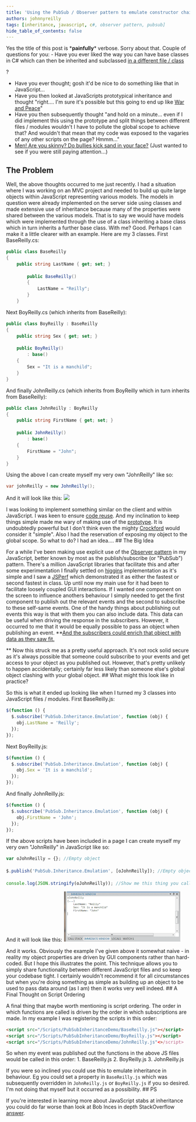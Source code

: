 ```yaml
---
title: 'Using the PubSub / Observer pattern to emulate constructor chaining without cluttering up global scope'
authors: johnnyreilly
tags: [inheritance, javascript, c#, observer pattern, pubsub]
hide_table_of_contents: false
---
```


Yes the title of this post is \***painfully**\* verbose. Sorry about that. Couple of questions for you: - Have you ever liked the way you can have base classes in C# which can then be inherited and subclassed <u>in a different file / class</u>

?

- Have you ever thought; gosh it'd be nice to do something like that in JavaScript...
- Have you then looked at JavaScripts prototypical inheritance and thought "right.... I'm sure it's possible but this going to end up like [War and Peace](http://en.wikipedia.org/wiki/War_and_Peace)"
- Have you then subsequently thought "and hold on a minute... even if I did implement this using the prototype and split things between different files / modules wouldn't I have to pollute the global scope to achieve that? And wouldn't that mean that my code was exposed to the vagaries of any other scripts on the page? Hmmm..."
- [Men! Are you skinny? Do bullies kick sand in your face?](http://www.thrillingdetective.com/eyes/oxford.html) (Just wanted to see if you were still paying attention...)

## The Problem

Well, the above thoughts occurred to me just recently. I had a situation where I was working on an MVC project and needed to build up quite large objects within JavaScript representing various models. The models in question were already implemented on the server side using classes and made extensive use of inheritance because many of the properties were shared between the various models. That is to say we would have models which were implemented through the use of a class inheriting a base class which in turn inherits a further base class. With me? Good. Perhaps I can make it a little clearer with an example. Here are my 3 classes. First BaseReilly.cs:

```cs
public class BaseReilly
{
    public string LastName { get; set; }

        public BaseReilly()
        {
            LastName = "Reilly";
        }
    }
```

Next BoyReilly.cs (which inherits from BaseReilly):

```cs
public class BoyReilly : BaseReilly
{
    public string Sex { get; set; }

    public BoyReilly()
        : base()
    {
        Sex = "It is a manchild";
    }
}
```

And finally JohnReilly.cs (which inherits from BoyReilly which in turn inherits from BaseReilly):

```cs
public class JohnReilly : BoyReilly
{
    public string FirstName { get; set; }

    public JohnReilly()
        : base()
    {
        FirstName = "John";
    }
}
```

Using the above I can create myself my very own "JohnReilly" like so:

```cs
var johnReilly = new JohnReilly();
```

And it will look like this: ![](C%2523-version-of-JohnReilly.png)

I was looking to implement something similar on the client and within JavaScript. I was keen to ensure [code reuse](http://en.wikipedia.org/wiki/Code_reuse). And my inclination to keep things simple made me wary of making use of the [prototype](http://bonsaiden.github.com/JavaScript-Garden/#object.prototype). It is undoubtedly powerful but I don't think even the mighty [Crockford](http://javascript.crockford.com/prototypal.html) would consider it "simple". Also I had the reservation of exposing my object to the global scope. So what to do? I had an idea.... ## The Big Idea

For a while I've been making use explicit use of the [Observer pattern](http://en.wikipedia.org/wiki/Observer_pattern) in my JavaScript, better known by most as the publish/subscribe (or "PubSub") pattern. There's a million JavaScript libraries that facilitate this and after some experimentation I finally settled on [higgins](https://github.com/phiggins42/bloody-jquery-plugins/blob/master/pubsub.js) implementation as it's simple and I saw a [JSPerf](http://jsperf.com/pubsubjs-vs-jquery-custom-events/11) which demonstrated it as either the fastest or second fastest in class. Up until now my main use for it had been to facilitate loosely coupled GUI interactions. If I wanted one component on the screen to influence anothers behaviour I simply needed to get the first component to publish out the relevant events and the second to subscribe to these self-same events. One of the handy things about publishing out events this way is that with them you can also include data. This data can be useful when driving the response in the subscribers. However, it occurred to me that it would be equally possible to pass an object when publishing an event. \*\*<u>And the subscribers could enrich that object with data as they saw fit.</u>

\*\* Now this struck me as a pretty useful approach. It's not rock solid secure as it's always possible that someone could subscribe to your events and get access to your object as you published out. However, that's pretty unlikely to happen accidentally; certainly far less likely than someone else's global object clashing with your global object. ## What might this look like in practice?

So this is what it ended up looking like when I turned my 3 classes into JavaScript files / modules. First BaseReilly.js:

```js
$(function () {
  $.subscribe('PubSub.Inheritance.Emulation', function (obj) {
    obj.LastName = 'Reilly';
  });
});
```

Next BoyReilly.js:

```js
$(function () {
  $.subscribe('PubSub.Inheritance.Emulation', function (obj) {
    obj.Sex = 'It is a manchild';
  });
});
```

And finally JohnReilly.js:

```js
$(function () {
  $.subscribe('PubSub.Inheritance.Emulation', function (obj) {
    obj.FirstName = 'John';
  });
});
```

If the above scripts have been included in a page I can create myself my very own "JohnReilly" in JavaScript like so:

```js
var oJohnReilly = {}; //Empty object

$.publish('PubSub.Inheritance.Emulation', [oJohnReilly]); //Empty object "published" so it can be enriched by subscribers

console.log(JSON.stringify(oJohnReilly)); //Show me this thing you call "JohnReilly"
```

And it will look like this: ![](JavaScript-version-of-JohnReilly.png)

And it works. Obviously the example I've given above it somewhat naive - in reality my object properties are driven by GUI components rather than hard-coded. But I hope this illustrates the point. This technique allows you to simply share functionality between different JavaScript files and so keep your codebase tight. I certainly wouldn't recommend it for all circumstances but when you're doing something as simple as building up an object to be used to pass data around (as I am) then it works very well indeed. ## A Final Thought on Script Ordering

A final thing that maybe worth mentioning is script ordering. The order in which functions are called is driven by the order in which subscriptions are made. In my example I was registering the scripts in this order:

```html
<script src="/Scripts/PubSubInheritanceDemo/BaseReilly.js"></script>
<script src="/Scripts/PubSubInheritanceDemo/BoyReilly.js"></script>
<script src="/Scripts/PubSubInheritanceDemo/JohnReilly.js"<>/script>
```

So when my event was published out the functions in the above JS files would be called in this order: 1. BaseReilly.js 2. BoyReilly.js 3. JohnReilly.js

If you were so inclined you could use this to emulate inheritance in behaviour. Eg you could set a property in `BaseReilly.js` which was subsequently overridden in `JohnReilly.js` or `BoyReilly.js` if you so desired. I'm not doing that myself but it occurred as a possibility. ## PS

If you're interested in learning more about JavaScript stabs at inheritance you could do far worse than look at Bob Inces in depth StackOverflow [answer](http://stackoverflow.com/a/1598077/761388).

```

```
